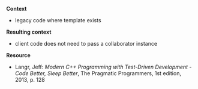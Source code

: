 **Context**

* legacy code where template exists

**Resulting context**

* client code does not need to pass a collaborator instance

**Resource**

* Langr, Jeff: *Modern C++ Programming with Test-Driven Development - Code Better, Sleep Better*, The Pragmatic Programmers, 1st edition, 2013, p. 128

